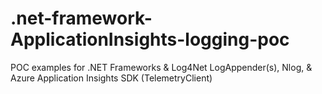 # .net-framework-ApplicationInsights-logging-poc
POC examples for .NET Frameworks &amp; Log4Net LogAppender(s), Nlog, &amp; Azure Application Insights SDK (TelemetryClient)  

